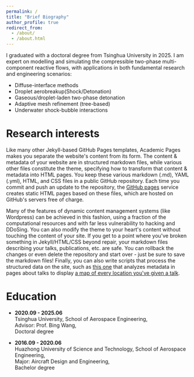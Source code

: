```yaml
---
permalink: /
title: "Brief Biography"
author_profile: true
redirect_from: 
  - /about/
  - /about.html
---
```


  I graduated with a doctoral degree from Tsinghua University in 2025. I am expert on modelling and simulating the compressible two-phase multi-component reactive flows, with applications in both fundamental research and engineering scenarios:

- Diffuse-interface methods
- Droplet aerobreakup(Shock/Detonation)
- Gaseous/droplet-laden two-phase detonation
- Adaptive mesh refinement (tree-based)
- Underwater shock-bubble interactions

Research interests
======
Like many other Jekyll-based GitHub Pages templates, Academic Pages makes you separate the website's content from its form. The content & metadata of your website are in structured markdown files, while various other files constitute the theme, specifying how to transform that content & metadata into HTML pages. You keep these various markdown (.md), YAML (.yml), HTML, and CSS files in a public GitHub repository. Each time you commit and push an update to the repository, the [GitHub pages](https://pages.github.com/) service creates static HTML pages based on these files, which are hosted on GitHub's servers free of charge.

Many of the features of dynamic content management systems (like Wordpress) can be achieved in this fashion, using a fraction of the computational resources and with far less vulnerability to hacking and DDoSing. You can also modify the theme to your heart's content without touching the content of your site. If you get to a point where you've broken something in Jekyll/HTML/CSS beyond repair, your markdown files describing your talks, publications, etc. are safe. You can rollback the changes or even delete the repository and start over - just be sure to save the markdown files! Finally, you can also write scripts that process the structured data on the site, such as [this one](https://github.com/academicpages/academicpages.github.io/blob/master/talkmap.ipynb) that analyzes metadata in pages about talks to display [a map of every location you've given a talk](https://academicpages.github.io/talkmap.html).

Education
======
- **2020.09 - 2025.06**  
  Tsinghua University, School of Aerospace Engineering,  
  Advisor: Prof. Bing Wang,  
  Doctoral degree

- **2016.09 - 2020.06**  
  Huazhong University of Science and Technology, School of Aerospace Engineering,  
  Major: Aircraft Design and Engineering,  
  Bachelor degree
